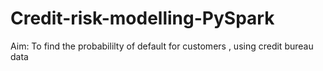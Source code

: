 # Credit-risk-modelling-PySpark

Aim: To find the probabililty of default for customers , using credit bureau data
